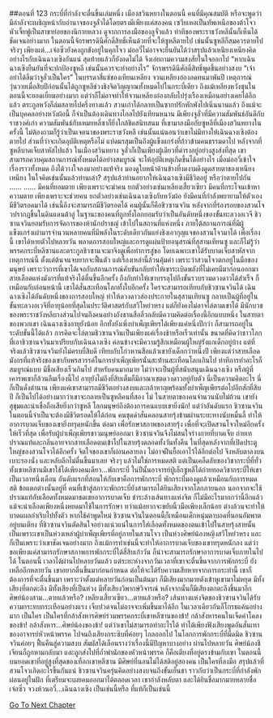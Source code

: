 ##ตอนที่ 123 กระบี่ที่กำลังจะตื่นขึ้นเล่มหนึ่ง
เมืองสวินหยางในตอนนี้ คนที่มีคุณสมบัติ หรือจะพูดว่ามีกำลังจะเผชิญหน้ากับอำนาจของจูลั่วได้โดยตรงมีเพียงแค่สองคน เซวียเหอเป็นทัพเหนือของต้าโจว หัวเจี้ยฟูเป็นสาขาย่อยของนิกายหลวง ดูจากการลงมือของลูจั่วแล้ว ท่าทีของพระราชวังหลีนั้นก็เห็นได้ชัดเจนอย่างมาก ในตอนนี้จักรพรรดินีศักดิ์สิทธิ์เห็นด้วยที่จะให้ซูหลีตายไป เช่นนั้นซูหลีก็สมควรตายไปจริงๆ เพียงแต่...เจ๋อซิ่วยังคงถูกขังอยู่ในคุกโจว
ม่ออวี่ไม่อาจจะยืนยันได้ว่าสรุปแล้วเหนียงเหนียงคิดอย่างไรกับเฉินฉางเซิงกันแน่ สุดท้ายแล้วก็ยังอดไม่ได้ จึงเอ่ยถามความสงสัยในใจออกไป “หากเฉินฉางเซิงยืนยันที่จะปกป้องซูหลี เช่นนั้นควรจะทำอย่างไร”
จักรพรรดินีศักดิ์สิทธิ์พูดขึ้นอย่างสงบ “เจ้าอย่าได้ลืมว่าจูลั่วเป็นใคร”
ในบรรดาสี่แซ่ของเทียนเหลียง จวนเหลียงอ๋องอดทนมาพันปี เหตุการณ์วุ่นวายเมื่อสิบปีก่อนนั้นได้ถูกซูหลีช่วงชิงจิตวิญญาณทั้งหมดไปในกระบี่เดียว ถึงแม้เหลียงหวังซุนในตอนนี้จะยอดเยี่ยมอย่างมาก แต่ว่าก็ไม่อาจทำให้จวนเหลียงอ๋องกลับไปรุ่งเรืองเหมือนอย่างเคยได้อีกแล้ว ตระกูลหวังก็ล่มสลายไปครึ่งทางแล้ว สวนเก่าได้กลายเป็นซากปรักหักพังไปเนิ่นนานแล้ว ถึงแม้จะเป็นบุคคลอย่างหวังผ้อนี้ ก็จำเป็นต้องเดินทางไกลไปยังเทียนหนาน มีเพียงจูลั่วที่มีความสัมพันธ์อันดีกับราชวงศ์เก่า ความสัมพันธ์กับเหมยหลี่ซาก็ยิ่งใกล้ชิดสนิทสนม ที่เขามาลงมือกับซูหลีที่เมืองสวินหยางในครั้งนี้ ไม่ต้องถามก็รู้ว่าเป็นเจตนาของพระราชวังหลี เช่นนั้นแน่นอนว่าเขาไม่มีทางให้เฉินฉางเซิงต้องตายไป
ส่วนที่ว่าจะเกิดอุบัติเหตุหรือไม่ แปดมรสุมเป็นถึงผู้แข็งแกร่งที่ก้าวข้ามคนธรรมดาไป หลังจากที่ซูหลีบาดเจ็บสาหัสไปแล้ว ในเมืองสวินหยาง จูลั่วก็เป็นเพียงผู้เดียวที่ดำรงอยู่อย่างสูงส่งที่สุด เขาสามารถควบคุมสถานการณ์ทั้งหมดได้อย่างสมบูรณ์ จะให้อุบัติเหตุเกิดขึ้นได้อย่างไร เมื่อม่ออวี่เข้าใจเรื่องราวทั้งหมด ถึงได้วางใจลงมาอย่างแท้จริง มองดูใบหน้าด้านข้างที่งดงามดึงดูดสายตาของเหนียงเหนียง ในใจคิดเช่นนั้นแล้วท่านเล่า?
สรุปแล้วท่านอยากให้เฉินฉางเซิงมีชีวิตอยู่ หรือว่าตายไปกัน
......
......
มีคนที่ยอมตาย เพียงเพราะจะฆ่าคน ยกตัวอย่างเช่นเหลียงเสี้ยวเซียว มีคนที่กระโจนเข้าหาความตาย เพียงเพราะจะช่วยคน ยกตัวอย่างเช่นเฉินฉางเซิงกับหวังผ้อ
ยังมีคนที่กำลังพยายามให้ตัวเองมีชีวิตรอดมาได้ เช่นนี้ถึงจะสามารถมีชีวิตรอดได้
คนผู้นั้นก็คือชิวซานจวิน
หลังจากที่ร่องรอยของสวนโจวปรากฏขึ้นในดินแดนต้าลู่ ในฐานะของคนที่ถูกทั้งโลกยอมรับว่าเป็นอันดับหนึ่งของขั้นทะลวงอเวจี ชิวซานจวินยอมรับการจัดการของห้านักปราชญ์ เข้าไปในสถานที่แห่งหนึ่ง ภายใต้สถานการณ์ที่มีผู้แข็งแกร่งเผ่ามารจำนวนหลายคนที่มีพลังในระดับเดียวกันแย่งชิงเอากุญแจของสวนโจวมาได้ เพื่อเรื่องนี้ เขาได้หายตัวไปหลายวัน พลาดการสอบใหญ่และการดูแผ่นป้ายอนุสรณ์ที่สุสานเทียนซู และก็ไม่รู้ว่าพรรคกระบี่หลีซานและตระกูลชิวซานจะมาจิงตูเพื่อทำการสู่ขอ โดยเฉพาะเขาได้รับบาดเจ็บสาหัสจากเหตุการณ์นี้ ตั้งแต่ต้นจนจบยากจะฟื้นตัว แต่เรื่องเหล่านี้ล้วนคุ้มค่า เพราะว่าสวนโจวตกอยู่ในมือของมนุษย์ เพราะว่าการที่เขาได้เจอกับสถานการณ์คับขันกลับทำให้เขาระเบิดพลังที่ไม่เคยมีมาก่อนออกมา สายเลือดแห่งมังกรที่แท้จริงได้ตื่นขึ้นอีกครั้ง ถึงกับทำให้เขาบรรลุไปถึงขั้นรวบรวมดวงดาวได้สำเร็จ ก็เหมือนกับก่อนหน้านี้ เขาได้สั่นสะเทือนโลกทั้งใบอีกครั้ง
ใครจะสามารถเทียบกับชิวซานจวินได้ เฉินฉางเซิงได้อันดับหนึ่งของการสอบใหญ่ ทำให้ดวงดาวส่องประกายในสุสานเทียนซู กลายเป็นผู้ที่อยู่ในขั้นทะลวงอเวจีที่อายุน้อยที่สุดในประวัติศาสตร์กับสวีโหย่วหรง แต่ก็ยังคงไม่อาจไล่ตามเขาได้ มีนักบวชของพระราชวังหลีบางส่วนไปจนถึงคนอย่างถังซานสือลิ่วกลับมีความคิดต่อเรื่องนี้อีกแบบหนึ่ง ในสายตาของพวกเขา เฉินฉางเซิงอายุยังน้อย อีกทั้งยังเพิ่งบำเพ็ญเพียรได้เพียงแค่หนึ่งปีกว่า ก็สามารถอยู่ในระดับขั้นนี้ได้แล้ว การคิดจะไล่ตามชิวซานจวินเป็นเพียงแค่เรื่องช้าหรือเร็วเท่านั้น ขนาดที่คิดว่าชาวโลกที่เอาชิวซานจวินมาเปรียบกับเฉินฉางเซิง ค่อนข้างจะมีความรู้สึกเหมือนผู้ใหญ่รังแกเด็กอยู่บ้าง
แต่ที่จริงแล้วชิวซานจวินยังไม่ครบยี่สิบดี เทียบกับโก่วหานสือแล้วเขายังเด็กกว่าหนึ่งปี เพียงแต่ว่าสายเลือดมังกรที่แท้จริงของเขากับพรสวรรค์ในการบำเพ็ญเพียรนั่นสะท้านสะเทือนโลกเกินไป ท่าทีการทำอะไรก็สมบูรณ์แบบ มีชื่อเสียงเร็วเกินไป สำหรับคนมากมาย ไม่ว่าจะเป็นผู้ที่สนับสนุนเฉินฉางเซิง หรือผู้ที่เคารพเขาก็ล้วนลืมเรื่องนี้ไป
อายุยังไม่ถึงยี่สิบเต็มก็มีอาณาเขตดวงดาวอยู่กับตัว นี่เป็นความคิดอะไร นี่ก็เป็นดั่งตำนาน เพียงแค่เขาสามารถมีชีวิตอย่างสงบและกล้าหาญพร้อมทั้งบำเพ็ญเพียรต่อไปอีกสักยี่สิบปี ก็เป็นไปได้อย่างมากว่าเขาจะกลายเป็นซูหลีคนที่สอง ไม่ ในสายตาของคนจำนวนนับไม่ถ้วน เขายังสุขุมและน่าเชื่อถือเสียยิ่งกว่าซูหลี โลกมนุษย์ถึงต้องการคนแบบเขายิ่งนัก!
แต่ว่าอันดับแรก ชิวซานจวินในตอนนี้จำเป็นจะต้องมีชีวิตรอดให้ได้ก่อน
คนชุดดำสั่นคลอนสายรุ้งข้ามผ่านระยะทางนับหมื่นลี้ ทำให้อาการบาดเจ็บของเขายิ่งทรุดหนักขึ้น ต่อมา เพื่อรักษาสภาพของสายรุ้ง เพื่อที่จะเปิดสวนโจวใหม่อีกครั้งให้เร็วที่สุด เพื่อรับผู้บำเพ็ญเพียรชาวมนุษย์ออกมา ชิวซานจวินจึงไม่สนใจร่างกายที่บาดเจ็บ ถ่ายเทปราณแท้และกลิ่นอายจากสายเลือดตนเข้าไปในสายรุ้งตลอดทั้งวันทั้งคืน ในที่สุดหลังจากที่เปิดประตูใหญ่ของสวนโจวได้อีกครั้ง จิตใจของเขาก็ผ่อนคลายลง ไม่อาจฝืนยื้อเอาไว้ได้อีกต่อไป จึงหลับตาลงบนเบาะรองนั่ง และหลับลึกไม่ตื่นขึ้นมาเลย
จริงๆ แล้วไม่ใช่การหมดสติ แต่เป็นเคล็ดลับของวิชากระบี่ที่ทั่วทั้งเขาหลีซานมีเขาใช้ได้เพียงคนเดียว…พักกระบี่
ในปีนั้นอาจารย์ปู่เล็กซูหลีได้ถ่ายทอดวิชากระบี่ให้เขาเป็นเวลาหนึ่งเดือน อันดับแรกที่สอนให้กับเขาคือการพักกระบี่ พักกระบี่มองดูแล้วเหมือนกับการหมดสติ ข้อแตกต่างนั้นอยู่ที่ คนที่เข้าสู่สภาวะพักกระบี่ยังสามารถได้ยินเสียงจากโลกภายนอก นอกจากจะใช้ปราณแท้กับเลือดทั้งหมดมาชดเชยอาการบาดเจ็บ ชำระล้างเส้นทางแห่งจิต ก็ไม่มีอะไรมากกว่านี้อีกแล้ว แม้จะนำเลือดเพียงหนึ่งหยดมาใช้ในการรักษา ทว่าแม้อยากจะขยับนิ้วมือเพียงเล็กน้อย ต่างล้วนจะทำให้บาดแผลกำเริบไปทั้งตัว หากใช้คำพูดใหม่ ชิวซานจวินในตอนนี้ก็เหมือนเด็กหนุ่มตาบอดที่นอนอัมพาตอยู่บนเตียง
ที่ชิวซานจวินตัดสินใจอย่างแน่วแน่ในการใส่เลือดทั้งหมดของตนเข้าไปในสายรุ้งสายนั้น เป็นเพราะเขาเป็นห่วงเหล่าผู้บำเพ็ญเพียรที่อยู่ภายในสวนโจว เป็นห่วงศิษย์น้องหญิงสวีโหย่วหรง และก็เป็นเพราะว่าเขาชัดเจนอย่างมาก ถึงแม้การทำเช่นนี้จะทำให้อาการบาดเจ็บของเขาทรุดหนักลง แต่ว่าขอเพียงแค่สามารถรักษาสภาพการพักกระบี่ได้สี่สิบเก้าวัน ก็น่าจะสามารถรักษาอาการบาดเจ็บภายในไปได้
ในตอนนี้ เวลาได้ผ่านไปหลายวันแล้ว
แต่ระยะห่างจากวันเวลาที่เขาจะตื่นขึ้นจากการพักกระบี่ ยังเหลืออีกหลายวัน
เขาอยากตื่นขึ้นมาก่อนกำหนด ต่อให้จะได้รับความเสียหายจากการกระทำนี้ เขาก็ต้องการที่จะตื่นขึ้นมา
เพราะว่าตั้งแต่หลายวันก่อนเป็นต้นมา ก็มีเสียงมากมายดังเข้าหูเขามาไม่หยุด
มีทั้งเสียงที่ตกตะลึง มีทั้งเสียงที่เป็นห่วง มีทั้งเสียงวิพากษ์วิจารณ์ หลังจากนั้นก็มีเสียงตกตะลึงขึ้นมาอีก
ศิษย์น้องสาม...ตายแล้วหรือ? เหลียงเสี้ยวเซียว...ตายแล้วหรือ? เส้นทางแห่งจิตของชิวซานจวินได้รับความกระทบกระเทือนอย่างแรง เจ็บปวดจนไม่อาจจะเพิ่มขึ้นมาได้อีก ในเวลาเดียวกันก็โกรธแค้นอย่างมาก เป็นใคร เป็นใครที่กล้าสังหารศิษย์ร่วมพรรคกระบี่เขาหลีซานของข้า! กล้าสังหารคนในเจ็ดคำโคลงของข้า! กล้าสังหาร...ศิษย์น้องของข้า!
แต่ว่าเขาไม่สามารถทำอะไรได้ ทำได้เพียงฟังเสียงพูดอันสั่นเทาของอาจารย์หัวหน้าพรรค ไปจนถึงเสียงกระซิบที่ค่อยๆ ไกลออกไป ในโลกการพักกระบี่ที่มืดมิด ชิวซานจวินค่อยๆ ฟื้นคืนสู่ความสงบ สัมผัสได้เลือนรางว่าเรื่องนี้มีปัญหาบางอย่าง
ผ่านไปหลายวัน ศิษย์น้องชีเจียนก็ถูกหามกลับมา และถูกส่งไปที่ถ้ำพำนักของหัวหน้าพรรค ก็คือเตียงที่อยู่ตรงข้ามกับเขา
ในตอนนี้ บนยอดเขาที่อยู่สูงที่สุดของเทือกเขาหลีซาน มีศิษย์ที่นอนไม่ได้สติอยู่สองคน
เป็นใครที่ลงมือ สรุปแล้วที่สวนโจวเกิดอะไรขึ้นกันแน่ ชิวซานจวินครุ่นคิดอย่างสงบจนถึงขั้นเย็นชา ราวกับว่าเป็นกระบี่ที่กำลังพักผ่อนอยู่ในฝัก ที่เตรียมจะเผยคมออกมาได้ตลอดเวลา
เขากำลังหลับตา และได้ยินชื่อมากมายหลายชื่อ
เจ๋อซิ่ว จวงห้วนอวี่...เฉินฉางเซิง
เป็นเช่นนี้หรือ
ที่แท้ก็เป็นเช่นนี้


[Go To Next Chapter]( ./410.md)